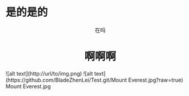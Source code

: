 # 是的是的
<p align="center">
    在吗
</p>
<h1 align="center">啊啊啊</h1>
![alt text](http://url/to/img.png)
![alt text](https://github.com/BladeZhenLei/Test.git/Mount Everest.jpg?raw=true)
Mount Everest.jpg
